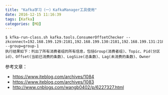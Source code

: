 ```yaml
---
title: "Kafka学习（一）KafkaManager工具使用"
date: 2016-12-15 11:16:39
tags: [Kafka]
categories: [MQ]
---
```


```
$ kfka-run-class.sh kafka.tools.ConsumerOffsetChecker --zkconnect=192.168.199.129:2181,192.168.199.130:2181,192.168.199.131:2181 --group=group-1 
执行结果如下：列出了所有消费者组的所有信息，包括Group(消费者组)、Topic、Pid(分区id)、Offset(当前已消费的条数)、LogSize(总条数)、Lag(未消费的条数)、Owner 
```

参考文章：

- https://www.iteblog.com/archives/1084
- https://www.iteblog.com/archives/1083
- http://www.cnblogs.com/wangb0402/p/6227327.html